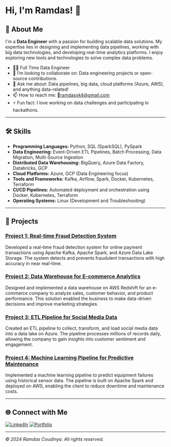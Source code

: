 # Hi, I'm Ramdas! 👋

## 🚀 About Me
I'm a **Data Engineer** with a passion for building scalable data solutions. My expertise lies in designing and implementing data pipelines, working with big data technologies, and developing real-time analytics platforms. I enjoy exploring new tools and technologies to solve complex data problems.

- 👨‍💻 Full Time Data Engineer
- 👯 I’m looking to collaborate on: Data engineering projects or open-source contributions.
- 💬 Ask me about: Data pipelines, big data, cloud platforms (Azure, AWS), and anything data-related!
- 📫 How to reach me: 
        📧[ramdasvk4@gmail.com](mailto:ramdasvk4@gmail.com)
- ⚡ Fun fact: I love working on data challenges and participating in hackathons.

---

## 🛠️ Skills
- **Programming Languages:** Python, SQL (SparkSQL), PySpark
- **Data Engineering:** Event-Driven ETL Pipelines, Batch Processing, Data Migration, Multi-Source Ingestion
- **Distributed Data Warehousing:** BigQuery, Azure Data Factory, Databricks, GCP
- **Cloud Platforms:** Azure, GCP (Data Engineering focus)
- **Tools and Frameworks:** Kafka, Airflow, Spark, Docker, Kubernetes, Terraform
- **CI/CD Pipelines:** Automated deployment and orchestration using Docker, Kubernetes, Terraform
- **Operating Systems:** Linux (Development and Troubleshooting)

---

## 💼 Projects

### [Project 1: Real-time Fraud Detection System](https://github.com/yourusername/project1)
Developed a real-time fraud detection system for online payment transactions using Apache Kafka, Apache Spark, and Azure Data Lake Storage. The system detects and prevents fraudulent transactions with high accuracy in near real-time.

### [Project 2: Data Warehouse for E-commerce Analytics](https://github.com/yourusername/project2)
Designed and implemented a data warehouse on AWS Redshift for an e-commerce company to analyze sales, customer behavior, and product performance. This solution enabled the business to make data-driven decisions and improve marketing strategies.

### [Project 3: ETL Pipeline for Social Media Data](https://github.com/yourusername/project3)
Created an ETL pipeline to collect, transform, and load social media data into a data lake on Azure. The pipeline processes millions of records daily, allowing the company to gain insights into customer sentiment and engagement.

### [Project 4: Machine Learning Pipeline for Predictive Maintenance](https://github.com/yourusername/project4)
Implemented a machine learning pipeline to predict equipment failures using historical sensor data. The pipeline is built on Apache Spark and deployed on AWS, enabling the client to reduce downtime and maintenance costs.

---

## 🌐 Connect with Me
[![LinkedIn](https://img.shields.io/badge/-LinkedIn-blue?style=flat-square&logo=LinkedIn&logoColor=white&link=www.linkedin.com/in/ramdascoudinya)](www.linkedin.com/in/ramdascoudinya)
[![Portfolio](https://img.shields.io/badge/-Portfolio-000?style=flat-square&logo=github&logoColor=white&link=https://yourportfolio.com/)](https://yourportfolio.com/)

---

_© 2024 Ramdas Coudinya. All rights reserved._
